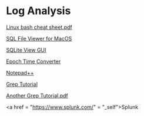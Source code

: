 # Log Analysis

[Linux bash cheat sheet.pdf](https://github.com/NataIeigh/NCL/files/7602401/Linux_bash_cheat_sheet-1.pdf)

<a href = "https://www.sqlprostudio.com" target = "_self">SQL File Viewer for MacOS</a>

<a href = "https://inloop.github.io/sqlite-viewer/" target = "_self">SQLite View GUI</a>

<a href = "http://www.vk2zay.net/calculators/epochTimeConverter.php" target = "_self">Epoch Time Converter</a>

<a href = "https://notepad-plus-plus.org/downloads/" target = "_self">Notepad++</a>

<a href = "https://regexone.com/" target = "_self">Grep Tutorial</a>

[Another Grep Tutorial.pdf](https://github.com/NataIeigh/NCL/files/7602426/33929.pdf)

<a href = "https://www.splunk.com/" = "_self">Splunk</a>
